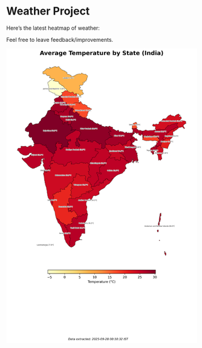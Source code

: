 # Weather Project

Here’s the latest heatmap of weather:

Feel free to leave feedback/improvements.

![India Heatmap](docs/assets/india_heatmap.png?v=D82FA2)
